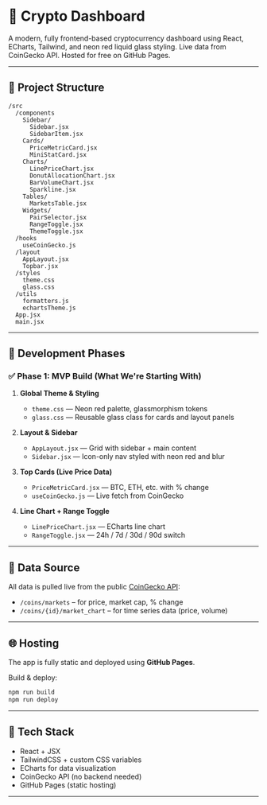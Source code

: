 # 🚀 Crypto Dashboard

A modern, fully frontend-based cryptocurrency dashboard using React, ECharts, Tailwind, and neon red liquid glass styling. Live data from CoinGecko API. Hosted for free on GitHub Pages.

---

## 📁 Project Structure

```
/src
  /components
    Sidebar/
      Sidebar.jsx
      SidebarItem.jsx
    Cards/
      PriceMetricCard.jsx
      MiniStatCard.jsx
    Charts/
      LinePriceChart.jsx
      DonutAllocationChart.jsx
      BarVolumeChart.jsx
      Sparkline.jsx
    Tables/
      MarketsTable.jsx
    Widgets/
      PairSelector.jsx
      RangeToggle.jsx
      ThemeToggle.jsx
  /hooks
    useCoinGecko.js
  /layout
    AppLayout.jsx
    Topbar.jsx
  /styles
    theme.css
    glass.css
  /utils
    formatters.js
    echartsTheme.js
  App.jsx
  main.jsx
```

---

## 📌 Development Phases

### ✅ Phase 1: MVP Build (What We're Starting With)

1. **Global Theme & Styling**
   - `theme.css` — Neon red palette, glassmorphism tokens
   - `glass.css` — Reusable glass class for cards and layout panels

2. **Layout & Sidebar**
   - `AppLayout.jsx` — Grid with sidebar + main content
   - `Sidebar.jsx` — Icon-only nav styled with neon red and blur

3. **Top Cards (Live Price Data)**
   - `PriceMetricCard.jsx` — BTC, ETH, etc. with % change
   - `useCoinGecko.js` — Live fetch from CoinGecko

4. **Line Chart + Range Toggle**
   - `LinePriceChart.jsx` — ECharts line chart
   - `RangeToggle.jsx` — 24h / 7d / 30d / 90d switch

---

## 📡 Data Source

All data is pulled live from the public [CoinGecko API](https://www.coingecko.com/en/api):
- `/coins/markets` – for price, market cap, % change
- `/coins/{id}/market_chart` – for time series data (price, volume)

---

## 🌐 Hosting

The app is fully static and deployed using **GitHub Pages**.

Build & deploy:
```bash
npm run build
npm run deploy
```

---

## 🧪 Tech Stack

- React + JSX
- TailwindCSS + custom CSS variables
- ECharts for data visualization
- CoinGecko API (no backend needed)
- GitHub Pages (static hosting)

---
